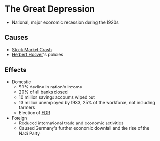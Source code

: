 # The Great Depression
- National, major economic recession during the 1920s

## Causes
- [Stock Market Crash](stock_market_crash.md)
- [Herbert Hoover](../people/hoover_herbert.md)'s policies

## Effects
- Domestic
    - 50% decline in nation's income
    - 20% of all banks closed
    - 10 million savings accounts wiped out
    - 13 million unemployed by 1933, 25% of the workforce, not including farmers
    - Election of [FDR](../people/roosevelt_franklin.md)
- Foreign
    - Reduced international trade and economic activities
    - Caused Germany's further economic downfall and the rise of the Nazi Party
